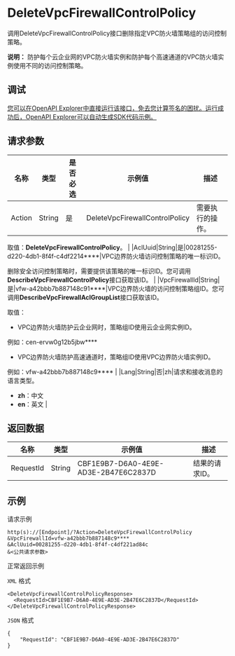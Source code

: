 # DeleteVpcFirewallControlPolicy

调用DeleteVpcFirewallControlPolicy接口删除指定VPC防火墙策略组的访问控制策略。

**说明：** 防护每个云企业网的VPC防火墙实例和防护每个高速通道的VPC防火墙实例使用不同的访问控制策略。

## 调试

[您可以在OpenAPI Explorer中直接运行该接口，免去您计算签名的困扰。运行成功后，OpenAPI Explorer可以自动生成SDK代码示例。](https://api.aliyun.com/#product=Cloudfw&api=DeleteVpcFirewallControlPolicy&type=RPC&version=2017-12-07)

## 请求参数

|名称|类型|是否必选|示例值|描述|
|--|--|----|---|--|
|Action|String|是|DeleteVpcFirewallControlPolicy|需要执行的操作。

 取值：**DeleteVpcFirewallControlPolicy**。 |
|AclUuid|String|是|00281255-d220-4db1-8f4f-c4df2214\*\*\*\*|VPC边界防火墙访问控制策略的唯一标识ID。

 删除安全访问控制策略时，需要提供该策略的唯一标识ID。您可调用**DescribeVpcFirewallControlPolicy**接口获取该ID。 |
|VpcFirewallId|String|是|vfw-a42bbb7b887148c91\*\*\*\*|VPC边界防火墙的访问控制策略组ID。您可调用**DescribeVpcFirewallAclGroupList**接口获取该ID。

 取值：

 -   VPC边界防火墙防护云企业网时，策略组ID使用云企业网实例ID。

例如：cen-ervw0g12b5jbw\*\*\*\*

-   VPC边界防火墙防护高速通道时，策略组ID使用VPC边界防火墙实例ID。

例如：vfw-a42bbb7b887148c9\*\*\*\* |
|Lang|String|否|zh|请求和接收消息的语言类型。

 -   **zh**：中文
-   **en**：英文 |

## 返回数据

|名称|类型|示例值|描述|
|--|--|---|--|
|RequestId|String|CBF1E9B7-D6A0-4E9E-AD3E-2B47E6C2837D|结果的请求ID。 |

## 示例

请求示例

```
http(s)://[Endpoint]/?Action=DeleteVpcFirewallControlPolicy
&VpcFirewallId=vfw-a42bbb7b887148c9****
&AclUuid=00281255-d220-4db1-8f4f-c4df221ad84c
&<公共请求参数>
```

正常返回示例

`XML` 格式

```
<DeleteVpcFirewallControlPolicyResponse>
  <RequestId>CBF1E9B7-D6A0-4E9E-AD3E-2B47E6C2837D</RequestId>
</DeleteVpcFirewallControlPolicyResponse>
```

`JSON` 格式

```
{
    "RequestId": "CBF1E9B7-D6A0-4E9E-AD3E-2B47E6C2837D"
}
```

